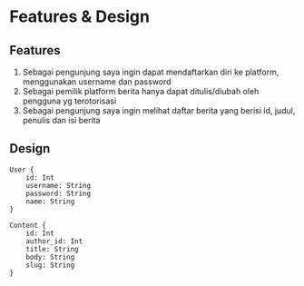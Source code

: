 # Features & Design

## Features
1. Sebagai pengunjung saya ingin dapat mendaftarkan diri ke platform, menggunakan username dan password
2. Sebagai pemilik platform berita hanya dapat ditulis/diubah oleh pengguna yg terotorisasi
3. Sebagai pengunjung saya ingin melihat daftar berita yang berisi id, judul, penulis dan isi berita

## Design
```
User {
    id: Int
    username: String
    password: String
    name: String
}

Content {
    id: Int
    author_id: Int
    title: String
    body: String
    slug: String
}
```

